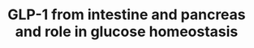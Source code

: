 ---
annotations:
- id: CL:0000169
  parent: native cell
  type: Cell Type Ontology
  value: type B pancreatic cell
- id: CL:0000168
  parent: native cell
  type: Cell Type Ontology
  value: insulin secreting cell
- id: PW:0000675
  parent: regulatory pathway
  type: Pathway Ontology
  value: glucagon secretion pathway
- id: PW:0001760
  parent: classic metabolic pathway
  type: Pathway Ontology
  value: glucagon biosynthetic pathway
- id: PW:0000676
  parent: regulatory pathway
  type: Pathway Ontology
  value: glucagon signaling pathway
- id: PW:0000674
  parent: regulatory pathway
  type: Pathway Ontology
  value: insulin secretion pathway
- id: PW:0000789
  parent: signaling pathway
  type: Pathway Ontology
  value: glucagon-like peptide-1 signaling pathway
- id: CL:0000171
  parent: native cell
  type: Cell Type Ontology
  value: pancreatic A cell
authors:
- Eweitz
citedin: ''
communities: []
description: Pathway of how GLP-1 produced in alpha cells in the pancreas may contribute
  to insulin secretion, in addition to GLP-1 from intestine.  Based on Figure 4 in
  https://www.ncbi.nlm.nih.gov/pmc/articles/PMC9190119.
last-edited: 2024-03-15
ndex: null
organisms:
- Homo sapiens
redirect_from:
- /index.php/Pathway:WP5452
- /instance/WP5452
- /instance/WP5452_r129187
revision: r129187
schema-jsonld:
- '@context': https://schema.org/
  '@id': https://wikipathways.github.io/pathways/WP5452.html
  '@type': Dataset
  creator:
    '@type': Organization
    name: WikiPathways
  description: Pathway of how GLP-1 produced in alpha cells in the pancreas may contribute
    to insulin secretion, in addition to GLP-1 from intestine.  Based on Figure 4
    in https://www.ncbi.nlm.nih.gov/pmc/articles/PMC9190119.
  keywords:
  - Amino acid
  - GCG
  - GLP-1
  - GLP1R
  - Glucagon
  - Glucose
  - INS
  - Insulin
  - PCSK1
  - PCSK2
  - SLC2A1
  license: CC0
  name: GLP-1 from intestine and pancreas and role in glucose homeostasis
seo: CreativeWork
title: GLP-1 from intestine and pancreas and role in glucose homeostasis
wpid: WP5452
---